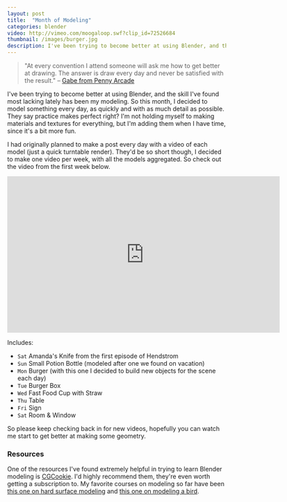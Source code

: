 ```yaml
---
layout: post
title:  "Month of Modeling"
categories: blender
video: http://vimeo.com/moogaloop.swf?clip_id=72526684
thumbnail: /images/burger.jpg
description: I've been trying to become better at using Blender, and the skill I've found most lacking lately has been my modeling. So this month, I decided to model something every day, as quickly and with as much detail as possible. They say practice makes perfect right?
---
```

 
> "At every convention I attend someone will ask me how to get better at drawing. The answer is draw every day and never be satisfied with the result."
> – [Gabe from Penny Arcade][pa]
 
I've been trying to become better at using Blender, and the skill I've found most lacking lately has been my modeling. So this month, I decided to model something every day, as quickly and with as much detail as possible. They say practice makes perfect right? I'm not holding myself to making materials and textures for everything, but I'm adding them when I have time, since it's a bit more fun. 

I had originally planned to make a post every day with a video of each model (just a quick turntable render). They'd be so short though, I decided to make one video per week, with all the models aggregated. So check out the video from the first week below.

<iframe src="http://player.vimeo.com/video/72526684"  width="627" height="360" frameborder="0" webkitAllowFullScreen mozallowfullscreen allowFullScreen></iframe>

Includes:

- `Sat` Amanda's Knife from the first episode of Hendstrom 
- `Sun` Small Potion Bottle (modeled after one we found on vacation)
- `Mon` Burger (with this one I decided to build new objects for the scene each day)
- `Tue` Burger Box 
- `Wed` Fast Food Cup with Straw 
- `Thu` Table
- `Fri` Sign
- `Sat` Room & Window 


So please keep checking back in for new videos, hopefully you can watch me start to get better at making some geometry.

### Resources
One of the resources I've found extremely helpful in trying to learn Blender modeling is [CGCookie][cgcookie]. I'd highly recommend them, they're even worth getting a subscription to. My favorite courses on modeling so far have been [this one on hard surface modeling][m4] and [this one on modeling a bird][bird]. 






[pa]: http://www.penny-arcade.com/2012/08/03/drawrings
[m4]: http://cgcookie.com/blender/cgc-series/weapon-modeling-an-m4/
[bird]: http://cgcookie.com/blender/cgc-courses/piero/
[cgcookie]: http://cgcookie.com